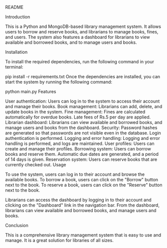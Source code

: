 README

Introduction

This is a Python and MongoDB-based library management system. It allows users to borrow and reserve books, and librarians to manage books, fines, and users. The system also features a dashboard for librarians to view available and borrowed books, and to manage users and books.

Installation

To install the required dependencies, run the following command in your terminal:

pip install -r requirements.txt
Once the dependencies are installed, you can start the system by running the following command:

python main.py
Features

User authentication: Users can log in to the system to access their account and manage their books.
Book management: Librarians can add, delete, and update books in the system.
Fine management: Fines are calculated automatically for overdue books. Late fees of Rs.5 per day are applied.
Librarian dashboard: Librarians can view available and borrowed books, and manage users and books from the dashboard.
Security: Password hashes are generated so that passwords are not visible even in the database. Login authentication is performed.
Logging and error handling: Logging and error handling is performed, and logs are maintained.
User profiles: Users can create and manage their profiles.
Borrowing system: Users can borrow books and reserve them. Automatic due dates are generated, and a period of 14 days is given.
Reservation system: Users can reserve books that are currently checked out.
Usage

To use the system, users can log in to their account and browse the available books. To borrow a book, users can click on the "Borrow" button next to the book. To reserve a book, users can click on the "Reserve" button next to the book.

Librarians can access the dashboard by logging in to their account and clicking on the "Dashboard" link in the navigation bar. From the dashboard, librarians can view available and borrowed books, and manage users and books.

Conclusion

This is a comprehensive library management system that is easy to use and manage. It is a great solution for libraries of all sizes.
